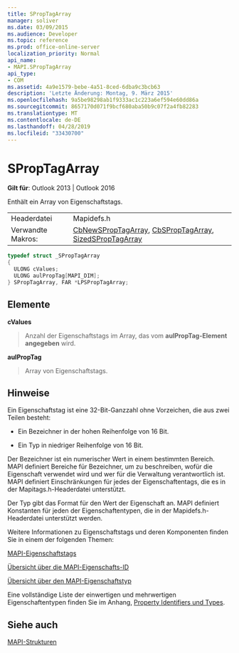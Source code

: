 ```yaml
---
title: SPropTagArray
manager: soliver
ms.date: 03/09/2015
ms.audience: Developer
ms.topic: reference
ms.prod: office-online-server
localization_priority: Normal
api_name:
- MAPI.SPropTagArray
api_type:
- COM
ms.assetid: 4a9e1579-bebe-4a51-8ced-6dba9c3bcb63
description: 'Letzte Änderung: Montag, 9. März 2015'
ms.openlocfilehash: 9a5be98298ab1f9333ac1c223a6ef594e60dd86a
ms.sourcegitcommit: 8657170d071f9bcf680aba50b9c07f2a4fb82283
ms.translationtype: MT
ms.contentlocale: de-DE
ms.lasthandoff: 04/28/2019
ms.locfileid: "33430700"
---
```

# <a name="sproptagarray"></a>SPropTagArray

  
  
**Gilt für**: Outlook 2013 | Outlook 2016 
  
Enthält ein Array von Eigenschaftstags. 
  
|||
|:-----|:-----|
|Headerdatei  <br/> |Mapidefs.h  <br/> |
|Verwandte Makros:  <br/> |[CbNewSPropTagArray](cbnewsproptagarray.md), [CbSPropTagArray](cbsproptagarray.md), [SizedSPropTagArray](sizedsproptagarray.md) <br/> |
   
```cpp
typedef struct _SPropTagArray
{
  ULONG cValues;
  ULONG aulPropTag[MAPI_DIM];
} SPropTagArray, FAR *LPSPropTagArray;

```

## <a name="members"></a>Elemente

 **cValues**
  
> Anzahl der Eigenschaftstags im Array, das vom **aulPropTag-Element angegeben** wird. 
    
 **aulPropTag**
  
> Array von Eigenschaftstags.
    
## <a name="remarks"></a>Hinweise

Ein Eigenschaftstag ist eine 32-Bit-Ganzzahl ohne Vorzeichen, die aus zwei Teilen besteht: 
  
- Ein Bezeichner in der hohen Reihenfolge von 16 Bit.
    
- Ein Typ in niedriger Reihenfolge von 16 Bit.
    
Der Bezeichner ist ein numerischer Wert in einem bestimmten Bereich. MAPI definiert Bereiche für Bezeichner, um zu beschreiben, wofür die Eigenschaft verwendet wird und wer für die Verwaltung verantwortlich ist. MAPI definiert Einschränkungen für jedes der Eigenschaftentags, die es in der Mapitags.h-Headerdatei unterstützt.
  
Der Typ gibt das Format für den Wert der Eigenschaft an. MAPI definiert Konstanten für jeden der Eigenschaftentypen, die in der Mapidefs.h-Headerdatei unterstützt werden. 
  
Weitere Informationen zu Eigenschaftstags und deren Komponenten finden Sie in einem der folgenden Themen: 
  
[MAPI-Eigenschaftstags](mapi-property-tags.md)
  
[Übersicht über die MAPI-Eigenschafts-ID](mapi-property-identifier-overview.md)
  
[Übersicht über den MAPI-Eigenschaftstyp](mapi-property-type-overview.md)
  
Eine vollständige Liste der einwertigen und mehrwertigen Eigenschaftentypen finden Sie im Anhang, [Property Identifiers und Types](property-identifiers-and-types.md). 
  
## <a name="see-also"></a>Siehe auch



[MAPI-Strukturen](mapi-structures.md)

